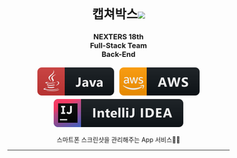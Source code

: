 <div align="center">
  <h1>캡쳐박스<img src="https://media.giphy.com/media/P7Fo0Kd01O0DHNNEh4/giphy.gif" width="50px"></h1>
  
  <h3>NEXTERS 18th<br/>Full-Stack Team <br/>Back-End</h3>
  
  <img src="https://github.com/jun108059/jun108059/blob/master/svg/dev/languages/java.svg" alt="Java" style="vertical-align:top; margin:4px">
  <img src="https://github.com/jun108059/jun108059/blob/master/svg/dev/services/aws.svg" alt="AWS" style="vertical-align:top; margin:4px">
  <img src="https://github.com/jun108059/jun108059/blob/master/svg/dev/tools/jetbrains_intellij.svg" alt="intellij" style="vertical-align:top; margin:4px">

  스마트폰 스크린샷을 관리해주는 App 서비스📸✨
</div>

---